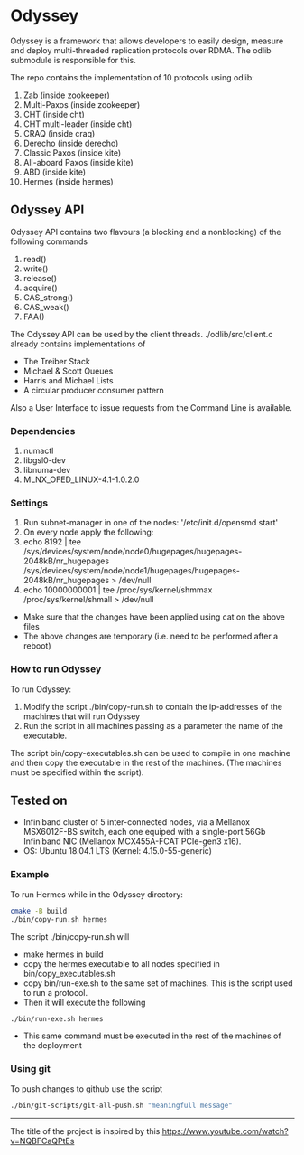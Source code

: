 # Odyssey

Odyssey is a framework that allows developers to easily design, 
measure and deploy 
multi-threaded replication protocols over RDMA.
The odlib submodule is responsible for this.

The repo contains the implementation of 10 protocols using odlib:
1. Zab (inside zookeeper)
2. Multi-Paxos (inside zookeeper)
3. CHT (inside cht) 
4. CHT multi-leader (inside cht)
5. CRAQ (inside craq)
6. Derecho (inside derecho)
7. Classic Paxos (inside kite)
8. All-aboard Paxos (inside kite)
9. ABD (inside kite)
10. Hermes (inside hermes) 

## Odyssey API
Odyssey API contains two flavours (a blocking and a nonblocking) of the following commands
1. read()
2. write()
3. release()
4. acquire()
5. CAS_strong()
6. CAS_weak()
7. FAA()

The Odyssey API can be used by the client threads.
./odlib/src/client.c already contains implementations of
* The Treiber Stack
* Michael & Scott Queues
* Harris and Michael Lists
* A circular producer consumer pattern

Also a User Interface to issue requests from the Command Line is available.


### Dependencies
1. numactl
2. libgsl0-dev
3. libnuma-dev
4. MLNX_OFED_LINUX-4.1-1.0.2.0

### Settings
1. Run subnet-manager in one of the nodes: '/etc/init.d/opensmd start'
2. On every node apply the following:
3. echo 8192 | tee /sys/devices/system/node/node0/hugepages/hugepages-2048kB/nr_hugepages /sys/devices/system/node/node1/hugepages/hugepages-2048kB/nr_hugepages > /dev/null
4. echo 10000000001 | tee /proc/sys/kernel/shmmax /proc/sys/kernel/shmall > /dev/null
 * Make sure that the changes have been applied using cat on the above files
 * The above changes are temporary (i.e. need to be performed after a reboot)


### How to run Odyssey
To run Odyssey:
1. Modify the script ./bin/copy-run.sh to contain the ip-addresses of the machines that will run Odyssey
2. Run the script in all machines passing as a parameter the name of the executable.

The script bin/copy-executables.sh  can be used to compile in one 
machine and then copy the executable in the rest of the machines. 
(The machines must be specified within the script).


## Tested on
* Infiniband cluster of 5 inter-connected nodes, via a Mellanox MSX6012F-BS switch, each one equiped with a single-port 56Gb Infiniband NIC (Mellanox MCX455A-FCAT PCIe-gen3 x16).
* OS: Ubuntu 18.04.1 LTS (Kernel: 4.15.0-55-generic)


### Example

To run Hermes while in the Odyssey directory:

```sh
cmake -B build
./bin/copy-run.sh hermes
```

The script ./bin/copy-run.sh will
* make hermes in build
* copy the hermes executable to all nodes specified in bin/copy_executables.sh
* copy bin/run-exe.sh to the same set of machines. This is the script used to run a protocol.
* Then it will execute the following
```sh
./bin/run-exe.sh hermes
```
* This same command must be executed in the rest of the machines of the deployment

### Using git
To push changes to github use the script
```sh
./bin/git-scripts/git-all-push.sh "meaningfull message"
```

--------------------------------------------------------------
The title of the project is inspired by this
https://www.youtube.com/watch?v=NQBFCaQPtEs
